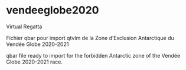 # vendeeglobe2020

Virtual Regatta

Fichier qbar pour import qtvlm de la Zone d’Exclusion Antarctique du Vendée Globe 2020-2021 

qbar file ready to import for the forbidden Antarctic zone of the Vendée Globe 2020-2021 race.

